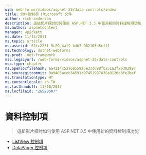 ```yaml
---
uid: web-forms/videos/aspnet-35/data-controls/index
title: 資料控制項 |Microsoft 文件
author: rick-anderson
description: 這組影片探討如何使用 ASP.NET 3.5 中使用新的資料控制項功能
ms.author: aspnetcontent
manager: wpickett
ms.date: 11/14/2011
ms.topic: article
ms.assetid: 62fc223f-9c29-4af9-bdb7-902103d5cff1
ms.technology: dotnet-webforms
ms.prod: .net-framework
msc.legacyurl: /web-forms/videos/aspnet-35/data-controls
msc.type: chapter
ms.openlocfilehash: aa4214c52a60559ace33c688fb251a3f26302997
ms.sourcegitcommit: 9a9483aceb34591c97451997036a9120c3fe2baf
ms.translationtype: HT
ms.contentlocale: zh-TW
ms.lasthandoff: 11/10/2017
ms.locfileid: "26520507"
---
```

<a name="data-controls"></a>資料控制項
====================
> 這組影片探討如何使用 ASP.NET 3.5 中使用新的資料控制項功能


- [ListView 控制項](the-listview-control.md)
- [DataPager 控制項](the-datapager-control.md)
